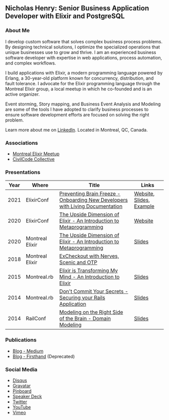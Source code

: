 ## Nicholas Henry: Senior Business Application Developer with Elixir and PostgreSQL

### About Me

I develop custom software that solves complex business process problems. By designing technical solutions, I optimize the specialized operations that unique businesses use to grow and thrive. I am an experienced business software developer with expertise in web applications, process automation, and complex workflows.

I build applications with ​Elixir​, a modern programming language powered by ​Erlang​, a 30-year-old platform known for concurrency, distribution, and fault tolerance. I advocate for the Elixir programming language through the ​Montreal Elixir group​, a local meetup in which he co-founded and is an active organizer.

Event storming, Story mapping, and Business Event Analysis and Modeling are some of the tools I have adopted to clarify business processes to ensure software development efforts are focused on solving the right problem.

Learn more about me on [LinkedIn](https://www.linkedin.com/in/nicholasjhenry/). Located in Montreal, QC, Canada.

### Associations

* [Montreal Elixir Meetup](https://www.montrealelixir.ca)
* [CivilCode Collective](https://www.civilcode.io)

### Presentations

| Year |      Where      |                                                            Title                                                             |                                                                                                                        Links                                                                                                                        |
| ---- | --------------- | ---------------------------------------------------------------------------------------------------------------------------- | --------------------------------------------------------------------------------------------------------------------------------------------------------------------------------------------------------------------------------------------------- |
| 2021 | ElixirConf      | [Preventing Brain Freeze - Onboarding New Developers with Living Documentation](https://www.youtube.com/watch?v=EMWWv6RyqMc) | [Website](https://2021.elixirconf.com/#nicholas-henry), [Slides](https://speakerdeck.com/nicholasjhenry/preventing-brain-freeze-onboarding-new-developers-with-living-documentation), [Example](https://github.com/nicholasjhenry/pockets_platform) |
| 2020 | ElixirConf      | [The Upside Dimension of Elixir - An Introduction to Metaprogramming](https://www.youtube.com/watch?v=EFAgc7YqDP8)           | [Website](https://2020.elixirconf.com/#nicholas-henry)                                                                                                                                                                                              |
| 2020 | Montreal Elixir | [The Upside Dimension of Elixir - An Introduction to Metaprogramming](https://www.youtube.com/watch?v=xj6yNzcGlEE)           | [Slides](https://speakerdeck.com/nicholasjhenry/the-upside-down-dimension-of-elixir-an-introduction-to-metaprogramming)                                                                                                                             |
| 2018 | Montreal Elixir | [ExCheckout with Nerves, Scenic and OTP](https://www.youtube.com/playlist?list=PLe07JYpYU5F08hA5AyxKQRGzX3POgTBjn)           |                                                                                                                                                                                                                                                     |
| 2015 | Montreal.rb     | [Elixir is Transforming My Mind - An Introduction to Elixir](https://vimeo.com/148664265)                                    | [Slides](https://speakerdeck.com/nicholasjhenry/how-elixir-is-transforming-my-mind)                                                                                                                                                                 |
| 2014 | Montreal.rb     | [Don't Commit Your Secrets - Securing your Rails Application](https://vimeo.com/98544062)                                    | [Slides](https://speakerdeck.com/nicholasjhenry/dont-commit-your-secrets)                                                                                                                                                                           |
| 2014 | RailConf        | [Modeling on the Right Side of the Brain - Domain Modeling](https://www.youtube.com/watch?v=ABIvpz50cKU)                     | [Slides](https://speakerdeck.com/nicholasjhenry/modeling-on-the-right-side-of-the-brain)                                                                                                                                                            |

### Publications

* [Blog - Medium](https://medium.com/@nicholasjhenry)
* [Blog - Firsthand](http://blog.firsthand.ca) (Deprecated)

### Social Media

* [Disqus](https://disqus.com/by/nicholasjhenry/)
* [Gravatar](https://en.gravatar.com/nicholasjhenry)
* [Pinboard](https://pinboard.in/u:nicholasjhenry)
* [Speaker Deck](https://speakerdeck.com/nicholasjhenry)
* [Twitter](https://twitter.com/nicholasjhenry)
* [YouTube](https://www.youtube.com/channel/UCNEhwreU783o8dI8B1PH_AQ/playlists?view=1&sort=lad&flow=grid)
* [Vimeo](https://vimeo.com/nicholasjhenry)

<!--
**nicholasjhenry/nicholasjhenry** is a ✨ _special_ ✨ repository because its `README.md` (this file) appears on your GitHub profile.

Here are some ideas to get you started:

- 🔭 I’m currently working on ...
- 🌱 I’m currently learning ...
- 👯 I’m looking to collaborate on ...
- 🤔 I’m looking for help with ...
- 💬 Ask me about ...
- 📫 How to reach me: ...
- 😄 Pronouns: ...
- ⚡ Fun fact: ...
-->
